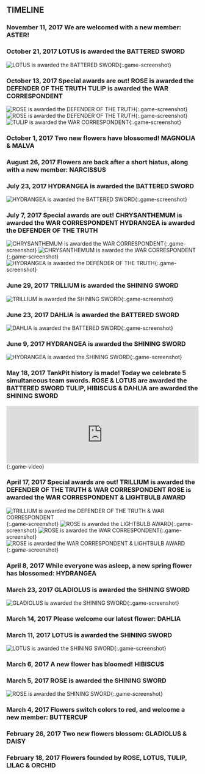 ## TIMELINE

### <span class="timeline-date">November 11, 2017</span> <span class="timeline-blurb">We are welcomed with a new member: <span class="timeline-red">ASTER</span>!</span>

### <span class="timeline-date">October 21, 2017</span> <span class="timeline-blurb"><span class="timeline-red">LOTUS</span> is awarded the <span class="timeline-em">BATTERED SWORD</span> <span class="awards-sprite a3-2"></span></span>
![LOTUS is awarded the BATTERED SWORD](./screenshots/battered-sword-lotus-2.png){:.game-screenshot}

### <span class="timeline-date">October 13, 2017</span> <span class="timeline-blurb">Special awards are out!</span> <span class="timeline-blurb"><span class="timeline-red">ROSE</span> is awarded the <span class="timeline-em">DEFENDER OF THE TRUTH</span></span> <span class="timeline-blurb"><span class="timeline-red">TULIP</span> is awarded the <span class="timeline-em">WAR CORRESPONDENT</span></span> 
![ROSE is awarded the DEFENDER OF THE TRUTH](./screenshots/special-dot-rose-1.png){:.game-screenshot}
![ROSE is awarded the DEFENDER OF THE TRUTH](./screenshots/special-dot-rose-2.png){:.game-screenshot}
![TULIP is awarded the WAR CORRESPONDENT](./screenshots/special-wc-tulip.png){:.game-screenshot}

### <span class="timeline-date">October 1, 2017</span> <span class="timeline-blurb">Two new flowers have blossomed! <span class="timeline-red">MAGNOLIA</span> & <span class="timeline-red">MALVA</span></span>

### <span class="timeline-date">August 26, 2017</span> <span class="timeline-blurb">Flowers are back after a short hiatus, along with a new member: <span class="timeline-red">NARCISSUS</span></span>

### <span class="timeline-date">July 23, 2017</span> <span class="timeline-blurb"><span class="timeline-red">HYDRANGEA</span> is awarded the <span class="timeline-em">BATTERED SWORD</span> <span class="awards-sprite a3-2"></span></span>
![HYDRANGEA is awarded the BATTERED SWORD](./screenshots/battered-sword-hydrangea.png){:.game-screenshot}

### <span class="timeline-date">July 7, 2017</span> <span class="timeline-blurb">Special awards are out!</span> <span class="timeline-blurb"><span class="timeline-red">CHRYSANTHEMUM</span> is awarded the <span class="timeline-em">WAR CORRESPONDENT</span></span> <span class="timeline-blurb"><span class="timeline-red">HYDRANGEA</span> is awarded the <span class="timeline-em">DEFENDER OF THE TRUTH</span></span> 
![CHRYSANTHEMUM is awarded the WAR CORRESPONDENT](./screenshots/special-wc-chrysanthemum-1.png){:.game-screenshot}
![CHRYSANTHEMUM is awarded the WAR CORRESPONDENT](./screenshots/special-wc-chrysanthemum-2.png){:.game-screenshot}
![HYDRANGEA is awarded the DEFENDER OF THE TRUTH](./screenshots/special-dot-hydrangea.png){:.game-screenshot}

### <span class="timeline-date">June 29, 2017</span> <span class="timeline-blurb"><span class="timeline-red">TRILLIUM</span> is awarded the <span class="timeline-em">SHINING SWORD</span> <span class="awards-sprite a3-1"></span></span>
![TRILLIUM is awarded the SHINING SWORD](./screenshots/shining-sword-trillium.png){:.game-screenshot}

### <span class="timeline-date">June 23, 2017</span> <span class="timeline-blurb"><span class="timeline-red">DAHLIA</span> is awarded the <span class="timeline-em">BATTERED SWORD</span> <span class="awards-sprite a3-2"></span></span>
![DAHLIA is awarded the BATTERED SWORD](./screenshots/battered-sword-dahlia.png){:.game-screenshot}

### <span class="timeline-date">June 9, 2017</span> <span class="timeline-blurb"><span class="timeline-red">HYDRANGEA</span> is awarded the <span class="timeline-em">SHINING SWORD</span> <span class="awards-sprite a3-1"></span></span>
![HYDRANGEA is awarded the SHINING SWORD](./screenshots/shining-sword-hydrangea.png){:.game-screenshot}

### <span class="timeline-date">May 18, 2017</span> <span class="timeline-blurb">TankPit history is made! Today we celebrate 5 simultaneous team swords.</span> <span class="timeline-blurb"><span class="timeline-red">ROSE</span> & <span class="timeline-red">LOTUS</span> are awarded the <span class="timeline-em">BATTERED SWORD</span>  <span class="awards-sprite a3-2"></span></span> <span class="timeline-blurb"><span class="timeline-red">TULIP</span>, <span class="timeline-red">HIBISCUS</span> & <span class="timeline-red">DAHLIA</span> are awarded the <span class="timeline-em">SHINING SWORD</span>  <span class="awards-sprite a3-1"></span></span>
<iframe width="100%" height="auto" src="https://www.youtube.com/embed/t3dGO2ZHWGE" frameborder="0" allowfullscreen></iframe>{:.game-video}

### <span class="timeline-date">April 17, 2017</span> <span class="timeline-blurb">Special awards are out!</span> <span class="timeline-blurb"><span class="timeline-red">TRILLIUM</span> is awarded the <span class="timeline-em">DEFENDER OF THE TRUTH</span> & <span class="timeline-em">WAR CORRESPONDENT</span></span> <span class="timeline-blurb"><span class="timeline-red">ROSE</span> is awarded the <span class="timeline-em">WAR CORRESPONDENT</span> & <span class="timeline-em">LIGHTBULB AWARD</span></span>
![TRILLIUM is awarded the DEFENDER OF THE TRUTH & WAR CORRESPONDENT](./screenshots/special-dot-wc-trillium.png){:.game-screenshot}
![ROSE is awarded the LIGHTBULB AWARD](./screenshots/special-lb-rose-1.png){:.game-screenshot}
![ROSE is awarded the WAR CORRESPONDENT](./screenshots/special-wc-rose-1.png){:.game-screenshot}
![ROSE is awarded the WAR CORRESPONDENT & LIGHTBULB AWARD](./screenshots/special-wc-lb-rose.png){:.game-screenshot}

### <span class="timeline-date">April 8, 2017</span> <span class="timeline-blurb">While everyone was asleep, a new spring flower has blossomed: <span class="timeline-red">HYDRANGEA</span></span>

### <span class="timeline-date">March 23, 2017</span> <span class="timeline-blurb"><span class="timeline-red">GLADIOLUS</span> is awarded the <span class="timeline-em">SHINING SWORD</span> <span class="awards-sprite a3-1"></span></span>
![GLADIOLUS is awarded the SHINING SWORD](./screenshots/shining-sword-gladiolus.png){:.game-screenshot}

### <span class="timeline-date">March 14, 2017</span> <span class="timeline-blurb">Please welcome our latest flower: <span class="timeline-red">DAHLIA</span></span>

### <span class="timeline-date">March 11, 2017</span> <span class="timeline-blurb"><span class="timeline-red">LOTUS</span> is awarded the <span class="timeline-em">SHINING SWORD</span> <span class="awards-sprite a3-1"></span></span>
![LOTUS is awarded the SHINING SWORD](./screenshots/shining-sword-lotus.png){:.game-screenshot}

### <span class="timeline-date">March 6, 2017</span> <span class="timeline-blurb">A new flower has bloomed! <span class="timeline-red">HIBISCUS</span></span>

### <span class="timeline-date">March 5, 2017</span> <span class="timeline-blurb"><span class="timeline-red">ROSE</span> is awarded the <span class="timeline-em">SHINING SWORD</span> <span class="awards-sprite a3-1"></span></span>
![ROSE is awarded the SHINING SWORD](./screenshots/shining-sword-rose.png){:.game-screenshot}

### <span class="timeline-date">March 4, 2017</span> <span class="timeline-blurb">Flowers switch colors to red, and welcome a new member: <span class="timeline-red">BUTTERCUP</span></span>

### <span class="timeline-date">February 26, 2017</span> <span class="timeline-blurb">Two new flowers blossom: <span class="timeline-purple">GLADIOLUS</span> & <span class="timeline-purple">DAISY</span></span>

### <span class="timeline-date">February 18, 2017</span> <span class="timeline-blurb">Flowers founded by <span class="timeline-purple">ROSE</span>, <span class="timeline-purple">LOTUS</span>, <span class="timeline-purple">TULIP</span>, <span class="timeline-purple">LILAC</span> & <span class="timeline-purple">ORCHID</span></span>
